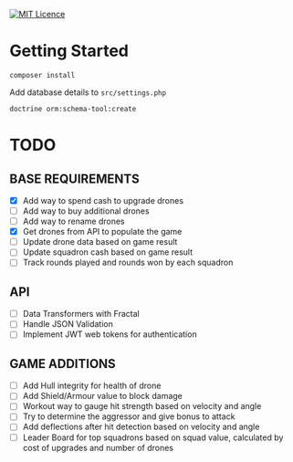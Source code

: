 [![MIT Licence](https://badges.frapsoft.com/os/mit/mit.svg?v=103)](https://opensource.org/licenses/mit-license.php)

# Getting Started
`composer install`

Add database details to `src/settings.php`

`doctrine orm:schema-tool:create`

# TODO

## BASE REQUIREMENTS

- [x] Add way to spend cash to upgrade drones
- [ ] Add way to buy additional drones
- [ ] Add way to rename drones
- [x] Get drones from API to populate the game
- [ ] Update drone data based on game result
- [ ] Update squadron cash based on game result
- [ ] Track rounds played and rounds won by each squadron

## API

- [ ] Data Transformers with Fractal
- [ ] Handle JSON Validation
- [ ] Implement JWT web tokens for authentication

## GAME ADDITIONS

- [ ] Add Hull integrity for health of drone
- [ ] Add Shield/Armour value to block damage
- [ ] Workout way to gauge hit strength based on velocity and angle
- [ ] Try to determine the aggressor and give bonus to attack
- [ ] Add deflections after hit detection based on velocity and angle
- [ ] Leader Board for top squadrons based on squad value, calculated by cost of upgrades and number of drones

